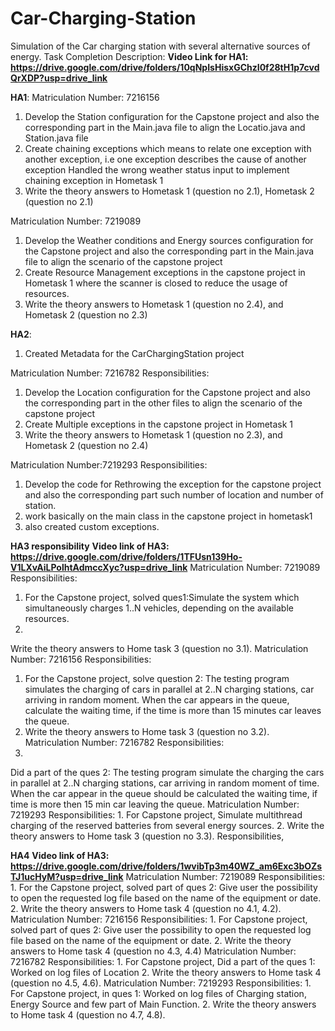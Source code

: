 # Car-Charging-Station
Simulation of the Car charging station with several alternative sources of energy. 
Task Completion Description:
**Video Link for HA1: https://drive.google.com/drive/folders/10qNpIsHisxGChzI0f28tH1p7cvdQrXDP?usp=drive_link**

**HA1**:
Matriculation Number: 7216156
1. Develop the Station configuration for the Capstone project and also the corresponding part in the Main.java file to align the Locatio.java and Station.java file
2. Create chaining exceptions which means to relate one exception with another exception, i.e one exception describes the cause of another exception
   Handled the wrong weather status input to implement chaining exception in Hometask 1
3. Write the theory answers to Hometask 1 (question no 2.1), Hometask 2 (question no 2.1)

Matriculation Number: 7219089
1. Develop the Weather conditions and Energy sources configuration for the Capstone project and also the corresponding part in the Main.java file to align the scenario of the capstone project
2. Create Resource Management exceptions in the capstone project in Hometask 1 where the scanner is closed to reduce the usage of resources.
3. Write the theory answers to Hometask 1 (question no 2.4), and Hometask 2 (question no 2.3)
   
**HA2**:
1. Created Metadata for the CarChargingStation project

Matriculation Number: 7216782
Responsibilities: 
1. Develop the Location configuration for the Capstone project and also the corresponding part in the other files to align the scenario of the capstone project
2. Create Multiple exceptions in the capstone project in Hometask 1 
3. Write the theory answers to Hometask 1 (question no 2.3), and Hometask 2 (question no 2.4)
   
Matriculation Number:7219293
Responsibilities:
1. Develop the code for Rethrowing the exception for the capstone project and also the corresponding part such number of location and number of station.
2. work basically on the main class in the capstone project in hometask1
3. also created custom exceptions.
   
**HA3 responsibility**
**Video link of HA3: https://drive.google.com/drive/folders/1TFUsn139Ho-V1LXvAiLPolhtAdmccXyc?usp=drive_link**
Matriculation Number: 7219089
Responsibilities:
1. For the Capstone project, solved ques1:Simulate the system which simultaneously charges 1..N vehicles, depending on the available resources.
2.
Write the theory answers to Home task 3 (question no 3.1).
Matriculation Number: 7216156
Responsibilities:
1. For the Capstone project, solve question 2: The testing program simulates the charging of cars in parallel at 2..N charging stations, car arriving in random moment. When the car appears in the queue, calculate the waiting time, if the time is more than 15 minutes car leaves the queue.
2. Write the theory answers to Home task 3 (question no 3.2).
Matriculation Number: 7216782
Responsibilities:
1.
Did a part of the ques 2: The testing program simulate the charging the cars in parallel at 2..N charging stations, car arriving in random moment of time. When the car appear in the queue should be calculated the waiting time, if time is more then 15 min car leaving the queue.
Matriculation Number: 7219293
Responsibilities:
1.
For Capstone project, Simulate multithread charging of the reserved batteries from several energy sources.
2.
Write the theory answers to Home task 3 (question no 3.3).
Responsibilities,

**HA4**
**Video link of HA3: https://drive.google.com/drive/folders/1wvibTp3m40WZ_am6Exc3bOZsTJ1ucHyM?usp=drive_link**
Matriculation Number: 7219089
Responsibilities:
1.
For the Capstone project, solved part of ques 2: Give user the possibility to open the requested log file based on the name of the equipment or date.
2.
Write the theory answers to Home task 4 (question no 4.1, 4.2).
Matriculation Number: 7216156
Responsibilities:
1.
For Capstone project, solved part of ques 2: Give user the possibility to open the requested log file based on the name of the equipment or date.
2.
Write the theory answers to Home task 4 (question no 4.3, 4.4)
Matriculation Number: 7216782
Responsibilities:
1.
For Capstone project, Did a part of the ques 1: Worked on log files of Location
2.
Write the theory answers to Home task 4 (question no 4.5, 4.6).
Matriculation Number: 7219293
Responsibilities:
1.
For Capstone project, in ques 1: Worked on log files of Charging station, Energy Source and few part of Main Function.
2.
Write the theory answers to Home task 4 (question no 4.7, 4.8).

